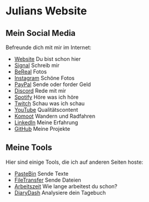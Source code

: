 # Julians Website

## Mein Social Media

Befreunde dich mit mir im Internet:

- [Website](https://veerka.mp) Du bist schon hier
- [Signal](https://signal.me/#eu/JnL6PouqINGbQCUuNhXo69gpY5xPND4QNTH02ntumokkWus1NVRGC490c4jjJo2r) Schreib mir
- [BeReal](https://bere.al/juliansebv) Fotos
- [Instagram](https://instagram.com/juliansebv) Schöne Fotos
- [PayPal](https://paypal.me/juliansebv) Sende oder forder Geld
- [Discord](https://discord.com/invite/ethfHJk9) Rede mit mir
- [Spotify](https://stats.fm/savo) Höre was ich höre
- [Twitch](https://twitch.tv/savo2610) Schau was ich schau
- [YouTube](https://youtube.com/@savo2610) Qualitätscontent
- [Komoot](https://www.komoot.de/user/464140060326) Wandern und Radfahren
- [LinkedIn](https://linkedin.com/in/jsveerkamp) Meine Erfahrung
- [GitHub](https://github.com/Savo2610) Meine Projekte



## Meine Tools

Hier sind einige Tools, die ich auf anderen Seiten hoste:

- [PasteBin](https://bin.veerka.mp) Sende Texte
- [FileTransfer](https://send.veerka.mp) Sende Dateien
- [Arbeitszeit](https://zeit.veerka.mp) Wie lange arbeitest du schon?
- [DiaryDash](https://diarydash.streamlit.app) Analysiere dein Tagebuch






